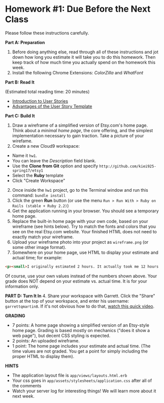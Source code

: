 # Homework #1: Due Before the Next Class

Please follow these instructions carefully.

**Part A: Preparation**

1. Before doing anything else, read through all of these instructions and jot down how long you estimate it will take you to do this homework. Then keep track of how much time you actually spend on the homework this week.
2. Install the following Chrome Extensions: _ColorZilla_ and _WhatFont_

**Part B: Read It**

(Estimated total reading time: 20 minutes)

* [Introduction to User Stories](http://en.wikipedia.org/wiki/User_story)
* [Advantages of the User Story Template](http://www.mountaingoatsoftware.com/blog/advantages-of-the-as-a-user-i-want-user-story-template)

**Part C: Build It**

1. Draw a wireframe of a simplified version of Etsy.com's home page.  Think about a _minimal home page_, the core offering, and the simplest implementation necessary to gain traction. Take a picture of your wirefame.
3. Create a new Cloud9 workspace:
  - Name it `hw1`.  
  - You can leave the _Description_ field blank.
  - Use the **Clone from Git** option and specify `http://github.com/kiei925-spring17/etsy1`
  - Select the **Ruby** template
  - Click "Create Workspace"
2. Once inside the `hw1` project, go to the Terminal window and run this command: `bundle install`
3. Click the green **Run** button (or use the menu `Run > Run With > Ruby on Rails (stable + Ruby 2.2)`)
4. Get the application running in your browser.  You should see a temporary home page.
3. Replace the built-in home page with your own code, based on your wireframe (see hints below).  Try to match the fonts and colors that you see on the real Etsy.com website. Your finished HTML does not need to exactly match your wireframe.
3. Upload your wireframe photo into your project as `wireframe.png` (or some other image format).
4. Somewhere on your home page, use HTML to display your estimate and actual time; for example:
``` html
<p><small>I originally estimated 2 hours. It actually took me 12 hours.</small></p>
```
Of course, use your own values instead of the numbers shown above.  Your grade does NOT depend on your estimate vs. actual time.  It is for your information only.

**PART D: Turn It In**
4. Share your workspace with Garrett. Click the "Share" button at the top of your workspace, and enter his username: `garrettqmartin8`.  If it's not obvious how to do that, [watch this quick video](https://docs.c9.io/docs/share-a-workspace).


**GRADING**

- 7 points:  A home page showing a simplified version of an Etsy-style home page.  Grading is based mostly on mechanics ("does it show a web page"), but decent CSS styling is expected.
- 2 points: An uploaded wireframe.
- 1 point: The home page includes your estimate and actual time. (The time values are not graded. You get a point for simply including the proper HTML to display them).

**HINTS**

- The application layout file is `app/views/layouts.html.erb`
- Your css goes in `app/assets/stylesheets/application.css` after all of the comments
- Watch your server log for interesting things!  We will learn more about it next week.
